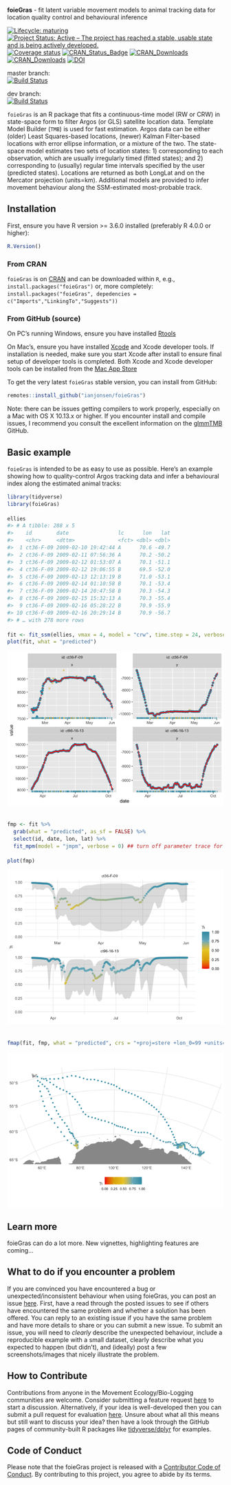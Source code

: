 
<!-- README.md is generated from README.Rmd. Please edit that file -->

**foieGras** - fit latent variable movement models to animal tracking
data for location quality control and behavioural inference

<!-- badges: start -->

[![Lifecycle:
maturing](https://img.shields.io/badge/lifecycle-maturing-blue.svg)](https://www.tidyverse.org/lifecycle/#maturing)
[![Project Status: Active – The project has reached a stable, usable
state and is being actively
developed.](https://www.repostatus.org/badges/latest/active.svg)](https://www.repostatus.org/#active)
[![Coverage
status](https://codecov.io/gh/ianjonsen/foieGras/branch/master/graph/badge.svg)](https://codecov.io/github/ianjonsen/foieGras?branch=master)
[![CRAN\_Status\_Badge](http://www.r-pkg.org/badges/version/foieGras)](https://cran.r-project.org/package=foieGras)
[![CRAN\_Downloads](http://cranlogs.r-pkg.org/badges/foieGras?color=brightgreen)](http://www.r-pkg.org/pkg/foieGras)
[![CRAN\_Downloads](http://cranlogs.r-pkg.org/badges/grand-total/foieGras?color=brightgreen)](http://r-pkg.org/pkg/foieGras)
[![DOI](https://zenodo.org/badge/DOI/10.5281/zenodo.2628481.svg)](https://doi.org/10.5281/zenodo.2628481)

master branch:  
[![Build
Status](https://travis-ci.org/ianjonsen/foieGras.svg?branch=master)](https://travis-ci.org/ianjonsen/foieGras)

dev branch:  
[![Build
Status](https://travis-ci.org/ianjonsen/foieGras.svg?branch=dev)](https://travis-ci.org/ianjonsen/foieGras)
<!-- badges: end -->

`foieGras` is an R package that fits a continuous-time model (RW or CRW)
in state-space form to filter Argos (or GLS) satellite location data.
Template Model Builder (`TMB`) is used for fast estimation. Argos data
can be either (older) Least Squares-based locations, (newer) Kalman
Filter-based locations with error ellipse information, or a mixture of
the two. The state-space model estimates two sets of location states: 1)
corresponding to each observation, which are usually irregularly timed
(fitted states); and 2) corresponding to (usually) regular time
intervals specified by the user (predicted states). Locations are
returned as both LongLat and on the Mercator projection (units=km).
Additional models are provided to infer movement behaviour along the
SSM-estimated most-probable track.

## Installation

First, ensure you have R version \>= 3.6.0 installed (preferably R 4.0.0
or higher):

``` r
R.Version()
```

### From CRAN

`foieGras` is on [CRAN](https://cran.r-project.org/package=foieGras) and
can be downloaded within `R`, e.g., `install.packages("foieGras")` or,
more completely: `install.packages("foieGras", depedencies =
c("Imports","LinkingTo","Suggests"))`

### From GitHub (source)

On PC’s running Windows, ensure you have installed
[Rtools](https://cran.r-project.org/bin/windows/Rtools/)

On Mac’s, ensure you have installed
[Xcode](https://developer.apple.com/xcode/) and Xcode developer tools.
If installation is needed, make sure you start Xcode after install to
ensure final setup of developer tools is completed. Both Xcode and Xcode
developer tools can be installed from the [Mac App
Store](https://itunes.apple.com/au/app/xcode/id497799835?mt=12)

To get the very latest `foieGras` stable version, you can install from
GitHub:

``` r
remotes::install_github("ianjonsen/foieGras")
```

Note: there can be issues getting compilers to work properly, especially
on a Mac with OS X 10.13.x or higher. If you encounter install and
compile issues, I recommend you consult the excellent information on the
[glmmTMB](https://github.com/glmmTMB/glmmTMB) GitHub.

## Basic example

`foieGras` is intended to be as easy to use as possible. Here’s an
example showing how to quality-control Argos tracking data and infer a
behavioural index along the estimated animal tracks:

``` r
library(tidyverse)
library(foieGras)

ellies
#> # A tibble: 288 x 5
#>    id        date                lc      lon   lat
#>    <chr>     <dttm>              <fct> <dbl> <dbl>
#>  1 ct36-F-09 2009-02-10 19:42:44 A      70.6 -49.7
#>  2 ct36-F-09 2009-02-11 07:56:36 A      70.2 -50.2
#>  3 ct36-F-09 2009-02-12 01:53:07 A      70.1 -51.1
#>  4 ct36-F-09 2009-02-12 19:06:55 B      69.5 -52.0
#>  5 ct36-F-09 2009-02-13 12:13:19 B      71.0 -53.1
#>  6 ct36-F-09 2009-02-14 01:10:58 B      70.1 -53.4
#>  7 ct36-F-09 2009-02-14 20:47:58 B      70.3 -54.3
#>  8 ct36-F-09 2009-02-15 15:32:13 A      70.3 -55.4
#>  9 ct36-F-09 2009-02-16 05:28:22 B      70.9 -55.9
#> 10 ct36-F-09 2009-02-16 20:29:14 B      70.9 -56.7
#> # … with 278 more rows

fit <- fit_ssm(ellies, vmax = 4, model = "crw", time.step = 24, verbose = 0) ## turn off parameter trace for tidy output
plot(fit, what = "predicted")
```

![](man/figures/README-example-1.png)<!-- -->

``` r

fmp <- fit %>% 
  grab(what = "predicted", as_sf = FALSE) %>%
  select(id, date, lon, lat) %>%
  fit_mpm(model = "jmpm", verbose = 0) ## turn off parameter trace for tidy output

plot(fmp)
```

![](man/figures/README-example-2.png)<!-- -->

``` r

fmap(fit, fmp, what = "predicted", crs = "+proj=stere +lon_0=99 +units=km +ellps=WGS84")
```

![](man/figures/README-example-3.png)<!-- -->

## Learn more

foieGras can do a lot more. New vignettes, highlighting features are
coming…

## What to do if you encounter a problem

If you are convinced you have encountered a bug or
unexpected/inconsistent behaviour when using foieGras, you can post an
issue [here](https://github.com/ianjonsen/foieGras/issues). First, have
a read through the posted issues to see if others have encountered the
same problem and whether a solution has been offered. You can reply to
an existing issue if you have the same problem and have more details to
share or you can submit a new issue. To submit an issue, you will need
to *clearly* describe the unexpected behaviour, include a reproducible
example with a small dataset, clearly describe what you expected to
happen (but didn’t), and (ideally) post a few screenshots/images that
nicely illustrate the problem.

## How to Contribute

Contributions from anyone in the Movement Ecology/Bio-Logging
communities are welcome. Consider submitting a feature request
[here](https://github.com/ianjonsen/foieGras/issues/new/choose) to start
a discussion. Alternatively, if your idea is well-developed then you can
submit a pull request for evaluation
[here](https://github.com/ianjonsen/foieGras/pulls). Unsure about what
all this means but still want to discuss your idea? then have a look
through the GitHub pages of community-built R packages like
[tidyverse/dplyr](https://github.com/tidyverse/dplyr) for examples.

## Code of Conduct

Please note that the foieGras project is released with a [Contributor
Code of
Conduct](https://contributor-covenant.org/version/2/0/CODE_OF_CONDUCT.html).
By contributing to this project, you agree to abide by its terms.
